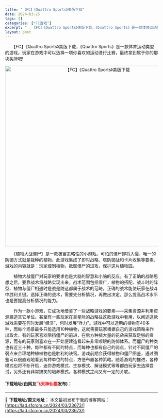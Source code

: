 ```yaml
---
title: "【FC】《Quattro Sports》美版下载"
date: 2024-03-25
tags: []
categories: ["FC游戏"]
excerpt: "　　【FC】《Quattro Sports》美版下载，《Quattro Sports》是一款体育运动类型的游戏，玩家在游戏中可以选择一项你喜欢的运动进行比赛，最终拿到属于你的那块奖牌吧! 　　《植物大战僵尸》是一款极富策略性的小游戏。可怕的僵尸即将入侵，唯一的防御方式就是栽种的植物。此游戏集成了即时&hellip;"
layout: post
---
```


 <p>　　【FC】《Quattro Sports》美版下载，《Quattro Sports》是一款体育运动类型的游戏，玩家在游戏中可以选择一项你喜欢的运动进行比赛，最终拿到属于你的那块奖牌吧!</p> <p align="center"><img align="" border="0" src="https://lad.sfcrom.cn/wp-content/uploads/2024/03/20240325_6601985b4d709.png" width="594" alt="【FC】《Quattro Sports》美版下载" /></p> <p>　　《植物大战僵尸》是一款极富策略性的小游戏。可怕的僵尸即将入侵，唯一的防御方式就是栽种的植物。此游戏集成了即时战略、塔防御战和卡片收集等要素、游戏的内容就是：玩家控制植物，抵御僵尸的进攻，保护这片植物园。</p> <p>　　植物大战僵尸对玩家的要求也是大脑的智慧和小脑的反应。有了正确的战略思想之后，要靠战术将战略实现出来。战术范围包括很广，植物的搭配、战斗时的阵型、植物与僵尸相遇时是战是防这都属于战术的范畴。正确的战术能使玩家在战斗中胜利关键。选择正确的战术，需要先分析情况，再做出决定。那么提高战术水平也是要提高分析情况的能力。</p> <p>　　作为一款小游戏，它成功地借鉴了一些战略游戏的要素&mdash;&mdash;采集资源并利用资源建造其它单位。甚至有一些玩家在拿星际的战略往这款游戏中套用，以阐述这款游戏需要在何时发展&ldquo;经济&rdquo;，何时发展&ldquo;兵力&rdquo;。游戏中可以选用的植物有40多种，而每个场景最多只能选用10种植物，这就需要玩家根据自己的游戏策略来作出取舍。有的玩家喜欢阻挡僵尸的前进，在后方种植大量的花朵来获取足够的资源，而有的玩家则喜欢在一开始便建造看起来非常顺眼的防御体系。而僵尸的种类也有近三十种，每种都有不同的特点，而每种也都有自己的弱点，针对不同僵尸的弱点来合理地种植植物也是胜利的诀窍。游戏前期会获得植物和僵尸图鉴，通过图鉴可以很直观地看到每种单位的特点，方便布置各种策略。随着游戏的推进，各种模式也将不断开启，迷你游戏模式、生存模式、解谜模式等等都由玩家去选择尝试，另外还有非常搞笑的培养模式，各种模式之间又有一定的关联。</p> <p><h4>下载地址(由网友<font color="red">飞天神仙猫</font>发布)：</h4></p> 

---
📖 **下载地址/原文地址：** 本文最初发布于我的博客网站：[https://lad.sfcrom.cn/2024/03/23673/](https://lad.sfcrom.cn/2024/03/23673/)
